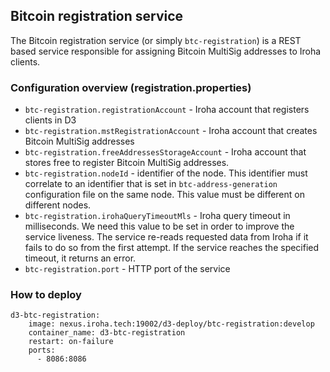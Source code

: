 ## Bitcoin registration service
The Bitcoin registration service (or simply `btc-registration`) is a REST based service responsible for assigning Bitcoin MultiSig addresses to Iroha clients.
### Configuration overview (registration.properties)
* `btc-registration.registrationAccount` - Iroha account that registers clients in D3
* `btc-registration.mstRegistrationAccount` - Iroha account that creates Bitcoin MultiSig addresses
* `btc-registration.freeAddressesStorageAccount` - Iroha account that stores free to register Bitcoin MultiSig addresses. 
* `btc-registration.nodeId` - identifier of the node. This identifier must correlate to an identifier that is set in `btc-address-generation` configuration file on the same node. This value must be different on different nodes.
* `btc-registration.irohaQueryTimeoutMls` - Iroha query timeout in milliseconds. We need this value to be set in order to improve the service liveness. The service re-reads requested data from Iroha if it fails to do so from the first attempt. If the service reaches the specified timeout, it returns an error.  
* `btc-registration.port` - HTTP port of the service 

### How to deploy
```
d3-btc-registration:
    image: nexus.iroha.tech:19002/d3-deploy/btc-registration:develop
    container_name: d3-btc-registration
    restart: on-failure
    ports:
      - 8086:8086
```